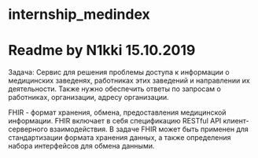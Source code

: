 # internship_medindex
# Readme by N1kki 15.10.2019

Задача:
Сервис для решения проблемы доступа к информации о медицинских заведенях, работниках этих заведений и направлении их деятельности. Также нужно обеспечить ответы по запросам о работниках, организации, адресу организации.

FHIR - формат хранения, обмена, предоставления медицинской информации. FHIR включает в себя спецификацию RESTful API клиент-серверного взаимодействия.
В задаче FHIR может быть применен для стандартизации формата хранения данных, а также определения набора интерфейсов для обмена данными.
